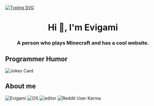 [![Typing SVG](https://readme-typing-svg.herokuapp.com?lines=Hello!+I+am+Evigami!;HTML+Coder;JavaScript+Game+Developer;Creator+of+The+Theta+Project)](https://git.io/typing-svg)
<h1 align="center">Hi 👋, I'm Evigami</h1>
<h3 align="center">A person who plays Minecraft and has a cool website.</h3>
<h2>Programmer Humor</h2>
<img src="https://readme-jokes.vercel.app/api" alt="Jokes Card" />
<h2>About me</h2>
<p align="left"> 
       <img src="https://komarev.com/ghpvc/?username=Evigami&label=Profile Visitors&color=001eff&style=flat-square" alt="Evigami" />
       <img src="https://img.shields.io/badge/OS-Windows-brightgreen/?logo=Windows&style=flat-square" alt="OS" />
       <img src="https://img.shields.io/badge/Editor-VS%20Code-blue/?logo=visualstudiocode&logoColor=blue&color=blue&style=flat-square" alt="editor">
       <img src="https://img.shields.io/reddit/user-karma/combined/ComprehensiveSpeed17?logo=reddit&style=flat-square" alt="Reddit User Karma">
</p>
